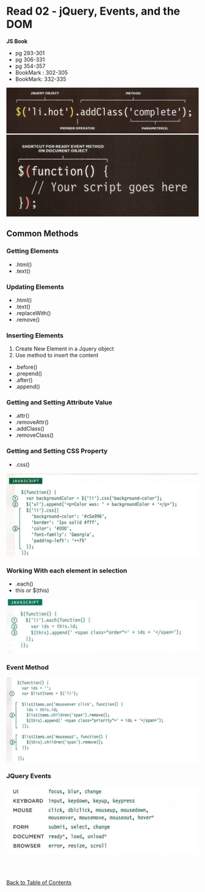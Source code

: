 # Read 02 - jQuery, Events, and the DOM

**JS Book**
- pg 293-301
- pg 306-331
- pg 354-357
- BookMark : 302-305  
- BookMark: 332-335

![Jquery Method Example](images/jQuery.png)
![Shortcut Ready Event](images/ShortCutREady.png)

## Common Methods

### Getting Elements
- .html()  
- .text()

### Updating Elements
- .html()  
- .text()  
- .replaceWith()  
- .remove()  

### Inserting Elements
1. Create New Element in a Jquery object
2. Use method to insert the content

- .before()  
- .prepend()  
- .after()  
- .append()  

### Getting and Setting Attribute Value
- .attr()
- .removeAttr()
- .addClass()
- .removeClass()

### Getting and Setting CSS Property
- .css()

![Changing CSS](images/ChangingCSS.png)

### Working With each element in selection
- .each()
- this or $(this)

![each](images/each.png)

### Event Method

![On method](images/OnMethod.png)

### JQuery Events

![JQuery Events](images/JQueryEvents.png)

<br>
<br>

[Back to Table of Contents](README.md)
